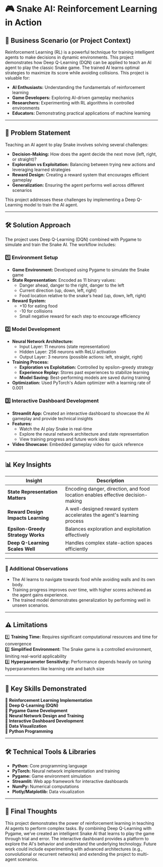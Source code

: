 # 🎮 Snake AI: Reinforcement Learning in Action

## 🚀 Business Scenario (or Project Context)

Reinforcement Learning (RL) is a powerful technique for training intelligent agents to make decisions in dynamic environments. This project demonstrates how Deep Q-Learning (DQN) can be applied to teach an AI agent to play the classic Snake game. The trained AI learns optimal strategies to maximize its score while avoiding collisions. This project is valuable for:

- **AI Enthusiasts:** Understanding the fundamentals of reinforcement learning
- **Game Developers:** Exploring AI-driven gameplay mechanics
- **Researchers:** Experimenting with RL algorithms in controlled environments
- **Educators:** Demonstrating practical applications of machine learning

---

## 🧠 Problem Statement

Teaching an AI agent to play Snake involves solving several challenges:

- **Decision-Making:** How does the agent decide the next move (left, right, or straight)?
- **Exploration vs Exploitation:** Balancing between trying new actions and leveraging learned strategies
- **Reward Design:** Creating a reward system that encourages efficient gameplay
- **Generalization:** Ensuring the agent performs well across different scenarios

This project addresses these challenges by implementing a Deep Q-Learning model to train the AI agent.

---

## 🛠️ Solution Approach

The project uses Deep Q-Learning (DQN) combined with Pygame to simulate and train the Snake AI. The workflow includes:

### 1️⃣ **Environment Setup**

- **Game Environment:** Developed using Pygame to simulate the Snake game
- **State Representation:** Encoded as 11 binary values:
  - Danger ahead, danger to the right, danger to the left
  - Current direction (up, down, left, right)
  - Food location relative to the snake's head (up, down, left, right)
- **Reward System:**
  - +10 for eating food
  - -10 for collisions
  - Small negative reward for each step to encourage efficiency

### 2️⃣ **Model Development**

- **Neural Network Architecture:**
  - Input Layer: 11 neurons (state representation)
  - Hidden Layer: 256 neurons with ReLU activation
  - Output Layer: 3 neurons (possible actions: left, straight, right)
- **Training Process:**
  - **Exploration vs Exploitation:** Controlled by epsilon-greedy strategy
  - **Experience Replay:** Stores past experiences to stabilize learning
  - **Model Saving:** Best-performing models are saved during training
- **Optimization:** Used PyTorch's Adam optimizer with a learning rate of 0.001

### 3️⃣ **Interactive Dashboard Development**

- **Streamlit App:** Created an interactive dashboard to showcase the AI gameplay and provide technical insights
- **Features:**
  - Watch the AI play Snake in real-time
  - Explore the neural network architecture and state representation
  - View training progress and future work ideas
- **Video Showcase:** Embedded gameplay video for quick reference

---

## 📊 Key Insights

| Insight                            | Description                                                                     |
| ---------------------------------- | ------------------------------------------------------------------------------- |
| **State Representation Matters**   | Encoding danger, direction, and food location enables effective decision-making |
| **Reward Design Impacts Learning** | A well-designed reward system accelerates the agent's learning process          |
| **Epsilon-Greedy Strategy Works**  | Balances exploration and exploitation effectively                               |
| **Deep Q-Learning Scales Well**    | Handles complex state-action spaces efficiently                                 |

---

### 🔖 Additional Observations

- The AI learns to navigate towards food while avoiding walls and its own body.
- Training progress improves over time, with higher scores achieved as the agent gains experience.
- The trained model demonstrates generalization by performing well in unseen scenarios.

---

## ⚠️ Limitations

1️⃣ **Training Time:** Requires significant computational resources and time for convergence  
2️⃣ **Simplified Environment:** The Snake game is a controlled environment, limiting real-world applicability  
3️⃣ **Hyperparameter Sensitivity:** Performance depends heavily on tuning hyperparameters like learning rate and batch size

---

## 🔄 Key Skills Demonstrated

🔹 **Reinforcement Learning Implementation**  
🔹 **Deep Q-Learning (DQN)**  
🔹 **Pygame Game Development**  
🔹 **Neural Network Design and Training**  
🔹 **Interactive Dashboard Development**  
🔹 **Data Visualization**  
🔹 **Python Programming**

---

## 🛠️ Technical Tools & Libraries

- **Python:** Core programming language
- **PyTorch:** Neural network implementation and training
- **Pygame:** Game environment simulation
- **Streamlit:** Web app framework for interactive dashboards
- **NumPy:** Numerical computations
- **Plotly/Matplotlib:** Data visualization

---

## 🚀 Final Thoughts

This project demonstrates the power of reinforcement learning in teaching AI agents to perform complex tasks. By combining Deep Q-Learning with Pygame, we’ve created an intelligent Snake AI that learns to play the game through trial and error. The interactive dashboard provides a platform to explore the AI's behavior and understand the underlying technology. Future work could include experimenting with advanced architectures (e.g., convolutional or recurrent networks) and extending the project to multi-agent scenarios.
